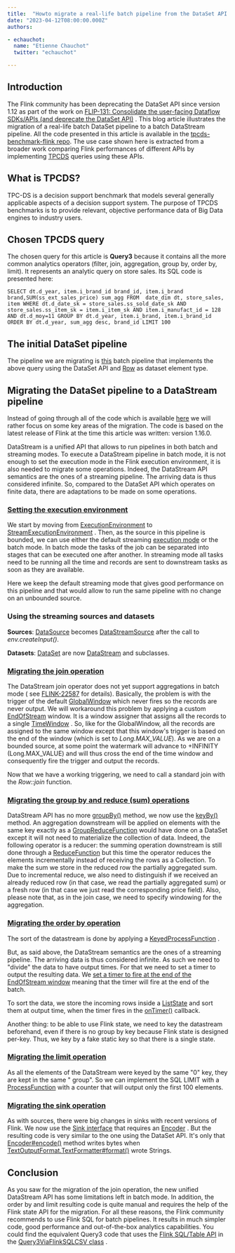 ```yaml
---
title:  "Howto migrate a real-life batch pipeline from the DataSet API to the DataStream API"
date: "2023-04-12T08:00:00.000Z"
authors:

- echauchot:
  name: "Etienne Chauchot"
  twitter: "echauchot"

---
```


## Introduction

The Flink community has been deprecating the DataSet API since version 1.12 as part of the work on
[FLIP-131: Consolidate the user-facing Dataflow SDKs/APIs (and deprecate the DataSet API)](https://cwiki.apache.org/confluence/pages/viewpage.action?pageId=158866741)
.
This blog article illustrates the migration of a real-life batch DataSet pipeline to a batch
DataStream pipeline.
All the code presented in this article is available in
the [tpcds-benchmark-flink repo](https://github.com/echauchot/tpcds-benchmark-flink).
The use case shown here is extracted from a broader work comparing Flink performances of different
APIs
by implementing [TPCDS](https://www.tpc.org/tpcds/) queries using these APIs.

## What is TPCDS?

TPC-DS is a decision support benchmark that models several generally applicable aspects of a
decision support system. The purpose of TPCDS benchmarks is to provide relevant, objective
performance data of Big Data engines to industry users.

## Chosen TPCDS query

The chosen query for this article is **Query3**  because it contains all the more common analytics
operators (filter, join, aggregation, group by, order by, limit). It represents an analytic query on
store sales. Its SQL code is presented here:

`SELECT dt.d_year, item.i_brand_id brand_id, item.i_brand brand,SUM(ss_ext_sales_price) sum_agg
FROM  date_dim dt, store_sales, item
WHERE dt.d_date_sk = store_sales.ss_sold_date_sk
AND store_sales.ss_item_sk = item.i_item_sk
AND item.i_manufact_id = 128
AND dt.d_moy=11
GROUP BY dt.d_year, item.i_brand, item.i_brand_id
ORDER BY dt.d_year, sum_agg desc, brand_id
LIMIT 100`

## The initial DataSet pipeline

The pipeline we are migrating
is [this](https://github.com/echauchot/tpcds-benchmark-flink/blob/4273a3bc45d6e4fbdd5fa531fe48f85b8d0a9d3f/src/main/java/org/example/tpcds/flink/Query3ViaFlinkRowDataset.java)
batch pipeline that implements the above query using the DataSet API
and [Row](https://nightlies.apache.org/flink/flink-docs-release-1.16/api/java/org/apache/flink/types/Row.html)
as dataset element type.

## Migrating the DataSet pipeline to a DataStream pipeline

Instead of going through all of the code which is
available [here](https://github.com/echauchot/tpcds-benchmark-flink/blob/4273a3bc45d6e4fbdd5fa531fe48f85b8d0a9d3f/src/main/java/org/example/tpcds/flink/Query3ViaFlinkRowDatastream.java)
we will rather focus on some key areas of the migration. The code is based on the latest release
of Flink at the time this article was written: version 1.16.0.

DataStream is a unified API that allows to run pipelines in both batch and streaming modes. To
execute a DataStream pipeline in batch mode, it is not enough to set the execution mode in the Flink
execution environment, it is also needed to migrate some operations. Indeed, the DataStream API
semantics are the ones of a streaming pipeline. The arriving data is thus considered infinite. So,
compared to the DataSet API which operates on finite data, there are adaptations to be made on some
operations.

### [Setting the execution environment](https://github.com/echauchot/tpcds-benchmark-flink/blob/4273a3bc45d6e4fbdd5fa531fe48f85b8d0a9d3f/src/main/java/org/example/tpcds/flink/Query3ViaFlinkRowDatastream.java#L90-L96)

We start by moving
from [ExecutionEnvironment](https://nightlies.apache.org/flink/flink-docs-release-1.12/api/java/org/apache/flink/api/java/ExecutionEnvironment.html)
to [StreamExecutionEnvironment](https://nightlies.apache.org/flink/flink-docs-release-1.12/api/java/org/apache/flink/streaming/api/environment/StreamExecutionEnvironment.html)
. Then, as the source in this pipeline is bounded, we can use either the default
streaming [execution mode](https://nightlies.apache.org/flink/flink-docs-release-1.16/docs/dev/datastream/execution_mode//)
or the batch mode. In batch mode the tasks of the job can be separated into stages that can be
executed one after another. In streaming mode all tasks need to be running all the time and records
are sent to downstream tasks as soon as they are available.

Here we keep the default streaming mode that gives good performance on this pipeline and that would
allow to run the same pipeline with no change on an unbounded source.

### Using the streaming sources and datasets

**Sources**: [DataSource<T>](https://nightlies.apache.org/flink/flink-docs-release-1.12/api/java/org/apache/flink/api/java/operators/DataSource.html)
becomes [DataStreamSource<T>](https://nightlies.apache.org/flink/flink-docs-release-1.12/api/java/org/apache/flink/streaming/api/datastream/DataStreamSource.html)
after the call to _env.createInput()_.

**Datasets**: [DataSet<T>](https://nightlies.apache.org/flink/flink-docs-release-1.12/api/java/org/apache/flink/api/java/DataSet.html)
are
now [DataStream<T>](https://nightlies.apache.org/flink/flink-docs-release-1.12/api/java/org/apache/flink/streaming/api/datastream/DataStream.html)
and subclasses.

### [Migrating the join operation](https://github.com/echauchot/tpcds-benchmark-flink/blob/4273a3bc45d6e4fbdd5fa531fe48f85b8d0a9d3f/src/main/java/org/example/tpcds/flink/Query3ViaFlinkRowDatastream.java#L129-L135)

The DataStream join operator does not yet support aggregations in batch mode (
see [FLINK-22587](https://issues.apache.org/jira/browse/FLINK-22587) for details). Basically, the
problem is with the trigger of the
default [GlobalWindow](https://nightlies.apache.org/flink/flink-docs-release-1.12/api/java/org/apache/flink/streaming/api/windowing/windows/GlobalWindow.html)
which never fires so the records are never output. We will workaround this problem by applying a
custom [EndOfStream](https://github.com/echauchot/tpcds-benchmark-flink/blob/9589c7c74e7152badee8400d775b4af7a998e487/src/main/java/org/example/tpcds/flink/Query3ViaFlinkRowDatastream.java#L246-L280)
window. It is a window assigner that assigns all the records to a
single [TimeWindow](https://nightlies.apache.org/flink/flink-docs-release-1.12/api/java/org/apache/flink/streaming/api/windowing/windows/TimeWindow.html)
. So, like for the GlobalWindow, all the records are assigned to the same window except that this
window's trigger is based on the end of the window (which is set to _Long.MAX_VALUE_). As we are on
a bounded source, at some point the watermark will advance to +INFINITY (Long.MAX_VALUE) and will
thus cross the end of the time window and consequently fire the trigger and output the records.

Now that we have a working triggering, we need to call a standard join with the  _Row::join_
function.

### [Migrating the group by and reduce (sum) operations](https://github.com/echauchot/tpcds-benchmark-flink/blob/9589c7c74e7152badee8400d775b4af7a998e487/src/main/java/org/example/tpcds/flink/Query3ViaFlinkRowDatastream.java#L145-L169)

DataStream API has no
more [groupBy()](https://nightlies.apache.org/flink/flink-docs-release-1.12/api/java/org/apache/flink/api/java/DataSet.html#groupBy-org.apache.flink.api.java.functions.KeySelector-)
method, we now use
the [keyBy()](https://nightlies.apache.org/flink/flink-docs-release-1.12/api/java/org/apache/flink/streaming/api/datastream/DataStream.html#keyBy-org.apache.flink.api.java.functions.KeySelector-)
method. An aggregation downstream will be applied on elements with the same key exactly as
a [GroupReduceFunction](https://nightlies.apache.org/flink/flink-docs-release-1.12/api/java/org/apache/flink/api/common/functions/GroupReduceFunction.html)
would have done on a DataSet except it will not need to materialize the collection of data. Indeed, the following
operator is a reducer: the summing operation downstream is still done through
a [ReduceFunction](https://nightlies.apache.org/flink/flink-docs-release-1.16/api/java/org/apache/flink/api/common/functions/ReduceFunction.html)
but this time the operator reduces the elements incrementally instead of receiving the rows as a
Collection. To make the sum we store in the reduced row the partially aggregated sum. Due to incremental reduce,
we also need to distinguish if we received an already reduced row (in that case, we read the
partially aggregated sum) or a fresh row (in that case we just read the corresponding price field).
Also, please note that, as in the join case, we need to specify windowing for the aggregation.

### [Migrating the order by operation](https://github.com/echauchot/tpcds-benchmark-flink/blob/9589c7c74e7152badee8400d775b4af7a998e487/src/main/java/org/example/tpcds/flink/Query3ViaFlinkRowDatastream.java#L171-L211)

The sort of the datastream is done by applying
a [KeyedProcessFunction](https://nightlies.apache.org/flink/flink-docs-release-1.12/api/java/org/apache/flink/streaming/api/functions/KeyedProcessFunction.html)
.

But, as said above, the DataStream semantics are the ones of a streaming pipeline. The arriving data
is thus considered infinite. As such we need to "divide" the data to have output times. For that we
need to set a timer to output the resulting data. We [set a timer to fire at the end of the EndOfStream window](https://github.com/echauchot/tpcds-benchmark-flink/blob/9589c7c74e7152badee8400d775b4af7a998e487/src/main/java/org/example/tpcds/flink/Query3ViaFlinkRowDatastream.java#L188)
meaning that the timer will fire at the end of the batch.

To sort the data, we store the incoming rows inside
a [ListState](https://nightlies.apache.org/flink/flink-docs-release-1.16/api/java/org/apache/flink/api/common/state/ListState.html)
and sort them at output time, when the timer fires in
the [onTimer()](https://nightlies.apache.org/flink/flink-docs-release-1.12/api/java/org/apache/flink/streaming/api/functions/KeyedProcessFunction.html#onTimer-long-org.apache.flink.streaming.api.functions.KeyedProcessFunction.OnTimerContext-org.apache.flink.util.Collector-)
callback.

Another thing: to be able to use Flink state, we need to key the datastream beforehand, even if
there
is no group by key because Flink state is designed per-key. Thus, we key by a fake static key so
that there is a single state.

### [Migrating the limit operation](https://github.com/echauchot/tpcds-benchmark-flink/blob/9589c7c74e7152badee8400d775b4af7a998e487/src/main/java/org/example/tpcds/flink/Query3ViaFlinkRowDatastream.java#L213-L223)

As all the elements of the DataStream were keyed by the same "0" key, they are kept in the same "
group". So we can implement the SQL LIMIT with
a [ProcessFunction](https://nightlies.apache.org/flink/flink-docs-release-1.16/api/java/org/apache/flink/streaming/api/functions/ProcessFunction.html)
with a counter that will output only the first 100 elements.

### [Migrating the sink operation](https://github.com/echauchot/tpcds-benchmark-flink/blob/9589c7c74e7152badee8400d775b4af7a998e487/src/main/java/org/example/tpcds/flink/Query3ViaFlinkRowDatastream.java#L225-L236)

As with sources, there were big changes in sinks with recent versions of Flink. We now use
the [Sink interface](https://nightlies.apache.org/flink/flink-docs-release-1.16/api/java/org/apache/flink/api/connector/sink2/Sink.html)
that requires
an [Encoder](https://nightlies.apache.org/flink/flink-docs-release-1.16/api/java/org/apache/flink/api/common/serialization/Encoder.html)
. But the resulting code is very similar to the one using the DataSet API. It's only
that [Encoder#encode()](https://nightlies.apache.org/flink/flink-docs-release-1.16/api/java/org/apache/flink/api/common/serialization/Encoder.html#encode-IN-java.io.OutputStream-)
method writes bytes
when [TextOutputFormat.TextFormatter#format()](https://nightlies.apache.org/flink/flink-docs-release-1.12/api/java/org/apache/flink/api/java/io/TextOutputFormat.TextFormatter.html#format-IN-)
wrote Strings.

## Conclusion

As you saw for the migration of the join operation, the new unified DataStream API has some
limitations left in batch mode. In addition, the order by and limit resulting code is quite manual
and requires the help of the Flink state API for the migration. For all these reasons, the Flink
community recommends to use Flink SQL for batch pipelines. It results in much simpler code, good
performance and out-of-the-box analytics capabilities. You could find the equivalent Query3 code
that uses
the [Flink SQL/Table API](https://nightlies.apache.org/flink/flink-docs-release-1.16/docs/dev/table/overview/)
in
the [Query3ViaFlinkSQLCSV class](https://github.com/echauchot/tpcds-benchmark-flink/blob/9589c7c74e7152badee8400d775b4af7a998e487/src/main/java/org/example/tpcds/flink/Query3ViaFlinkSQLCSV.java)
.